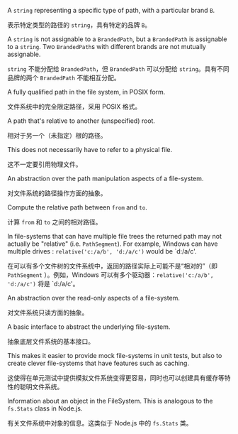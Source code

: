 A `string` representing a specific type of path, with a particular brand `B`.

表示特定类型的路径的 `string`，具有特定的品牌 `B`。

A `string` is not assignable to a `BrandedPath`, but a `BrandedPath` is assignable to a `string`.
Two `BrandedPath`s with different brands are not mutually assignable.

`string` 不能分配给 `BrandedPath`，但 `BrandedPath` 可以分配给 `string`。具有不同品牌的两个
`BrandedPath` 不能相互分配。

A fully qualified path in the file system, in POSIX form.

文件系统中的完全限定路径，采用 POSIX 格式。

A path that's relative to another \(unspecified\) root.

相对于另一个（未指定）根的路径。

This does not necessarily have to refer to a physical file.

这不一定要引用物理文件。

An abstraction over the path manipulation aspects of a file-system.

对文件系统的路径操作方面的抽象。

Compute the relative path between `from` and `to`.

计算 `from` 和 `to` 之间的相对路径。

In file-systems that can have multiple file trees the returned path may not actually be
"relative" \(i.e. `PathSegment`\). For example, Windows can have multiple drives :
`relative('c:/a/b', 'd:/a/c')` would be \`d:/a/c'.

在可以有多个文件树的文件系统中，返回的路径实际上可能不是“相对的”（即 `PathSegment`
）。例如，Windows 可以有多个驱动器：`relative('c:/a/b', 'd:/a/c')` 将是 \`d:/a/c'。

An abstraction over the read-only aspects of a file-system.

对文件系统只读方面的抽象。

A basic interface to abstract the underlying file-system.

抽象底层文件系统的基本接口。

This makes it easier to provide mock file-systems in unit tests,
but also to create clever file-systems that have features such as caching.

这使得在单元测试中提供模拟文件系统变得更容易，同时也可以创建具有缓存等特性的聪明文件系统。

Information about an object in the FileSystem.
This is analogous to the `fs.Stats` class in Node.js.

有关文件系统中对象的信息。这类似于 Node.js 中的 `fs.Stats` 类。